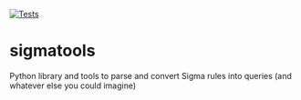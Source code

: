 [![Tests](https://github.com/SigmaHQ/sigmatools/actions/workflows/main.yml/badge.svg)](https://github.com/SigmaHQ/sigmatools/actions/workflows/main.yml)

# sigmatools
Python library and tools to parse and convert Sigma rules into queries (and whatever else you could imagine)
